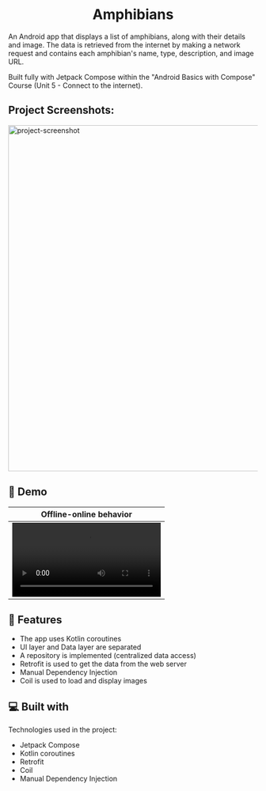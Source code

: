 <h1 align="center" id="title">Amphibians</h1>

<p id="description">An Android app that displays a list of amphibians, along with their details and image. The data is retrieved from the internet by making a network request and contains each amphibian's name, type, description, and image URL.
  <br>
  
  Built fully with Jetpack Compose within the "Android Basics with Compose" Course (Unit 5 - Connect to the internet).</p>

<h2>Project Screenshots:</h2>
<img src="https://github.com/alinachroma/Amphibians/assets/40247900/997741e9-9355-462b-8cc8-26d9b3f15bb1" alt="project-screenshot" width="700" /">

## 🚀 Demo
| Offline-online behavior  |  
| ------------- | 
| <video src="https://github.com/alinachroma/Amphibians/assets/40247900/6863651e-e34d-49be-ae2a-8d609c452565"> | 

<h2>🧐 Features</h2>

*   The app uses Kotlin coroutines
*   UI layer and Data layer are separated
*   A repository is implemented (centralized data access)
*   Retrofit is used to get the data from the web server
*   Manual Dependency Injection
*   Coil is used to load and display images  
  
<h2>💻 Built with</h2>

Technologies used in the project:

*   Jetpack Compose
*   Kotlin coroutines
*   Retrofit
*   Coil
*   Manual Dependency Injection

